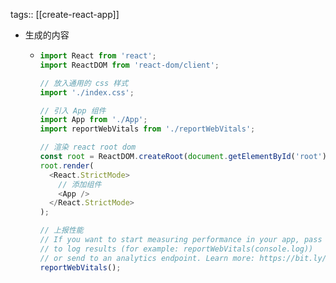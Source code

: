 tags:: [[create-react-app]]

- 生成的内容
	- ``` javascript
	  import React from 'react';
	  import ReactDOM from 'react-dom/client';
	  
	  // 放入通用的 css 样式
	  import './index.css';
	  
	  // 引入 App 组件
	  import App from './App';
	  import reportWebVitals from './reportWebVitals';
	  
	  // 渲染 react root dom
	  const root = ReactDOM.createRoot(document.getElementById('root'));
	  root.render(
	    <React.StrictMode>
	      // 添加组件
	      <App />
	    </React.StrictMode>
	  );
	  
	  // 上报性能
	  // If you want to start measuring performance in your app, pass a function
	  // to log results (for example: reportWebVitals(console.log))
	  // or send to an analytics endpoint. Learn more: https://bit.ly/CRA-vitals
	  reportWebVitals();
	  
	  
	  ```